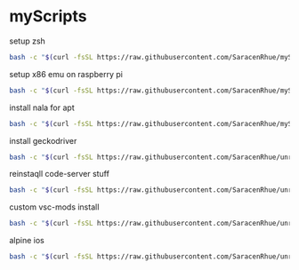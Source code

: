 # myScripts

setup zsh

```bash
bash -c "$(curl -fsSL https://raw.githubusercontent.com/SaracenRhue/myScripts/main/setup_zsh.sh)"
```

setup x86 emu on raspberry pi

```bash
bash -c "$(curl -fsSL https://raw.githubusercontent.com/SaracenRhue/myScripts/main/pi.sh)"
```

install nala for apt

```bash
bash -c "$(curl -fsSL https://raw.githubusercontent.com/SaracenRhue/myScripts/main/nala.sh)"
```

install geckodriver

```bash
bash -c "$(curl -fsSL https://raw.githubusercontent.com/SaracenRhue/unraidScripts/main/install_geckodriver.sh)"
```

reinstaqll code-server stuff

```bash
bash -c "$(curl -fsSL https://raw.githubusercontent.com/SaracenRhue/unraidScripts/main/codeserver.sh)"
```

custom vsc-mods install

```bash
bash -c "$(curl -fsSL https://raw.githubusercontent.com/SaracenRhue/unraidScripts/main/cust_vsc.sh)"
```

alpine ios

```bash
bash -c "$(curl -fsSL https://raw.githubusercontent.com/SaracenRhue/unraidScripts/main/alpine_ios.sh)"
```

